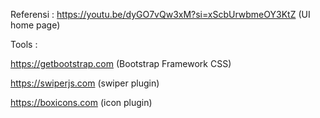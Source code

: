 Referensi :
https://youtu.be/dyGO7vQw3xM?si=xScbUrwbmeOY3KtZ (UI home page)

Tools :

https://getbootstrap.com (Bootstrap Framework CSS)

https://swiperjs.com (swiper plugin)

https://boxicons.com (icon plugin)
